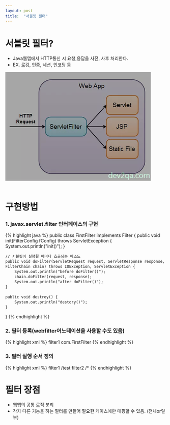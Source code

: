 ```yaml
---
layout: post
title:  "서블릿 필터"
---
```


# 서블릿 필터?
- Java웹앱에서 HTTP통신 시 요청,응답을 사전, 사후 처리한다.
- EX. 로깅, 인증, 세션, 인코딩 등

![img.png](/assets/images/servlet-filter.png)
<br><br>


# 구현방법
### 1. javax.servlet.filter 인터페이스의 구현 
{% highlight java %}
public class FirstFilter implements Filter {
    public void init(FilterConfig fConfig) throws ServletException {
        System.out.println("init()");
    }
 
    // 서블릿이 실행될 때마다 호출되는 메소드
    public void doFilter(ServletRequest request, ServletResponse response, FilterChain chain) throws IOException, ServletException {
        System.out.println("before doFilter()");
        chain.doFilter(request, response);
        System.out.println("after doFilter()");
    }
 
    public void destroy() {
        System.out.println("destory()");
    }
}
{% endhighlight %}
<br/>
   
### 2. 필터 등록(webfilter어노테이션을 사용할 수도 있음)
{% highlight xml %}
<filter>
  <filter-name>filter1</filter-name>
  <filter-class>com.FirstFilter</filter-class>
</filter>
{% endhighlight %}
<br/>

### 3. 필터 실행 순서 정의
{% highlight xml %}
<filter-mapping>
  <filter-name>filter1</filter-name>
  <url-pattern>/test</url-pattern>
</filter-mapping>
<filter-mapping>
  <filter-name>filter2</filter-name>
  <url-pattern>/*</url-pattern>
</filter-mapping>
{% endhighlight %}
<br/>

# 필터 장점
- 웹앱의 공통 로직 분리
- 각자 다른 기능을 하는 필터를 만들어 필요한 케이스에만 매핑할 수 있음. (전체or일부)
